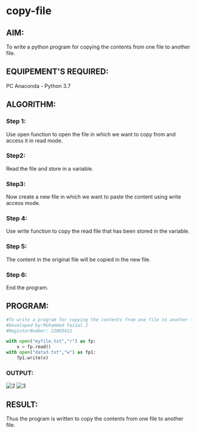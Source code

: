 # copy-file
## AIM:
To write a python program for copying the contents from one file to another file.
## EQUIPEMENT'S REQUIRED: 
PC
Anaconda - Python 3.7
## ALGORITHM: 
### Step 1:

Use open function to open the file in which we want to copy from and access it in read mode.

### Step2:

Read the file and store in a variable.
### Step3:

Now create a new file in which we want to paste the content using write access mode.
### Step 4:

Use write function to copy the read file that has been stored in the variable.
### Step 5:

The content in the original file will be copied in the new file.
### Step 6:

End the program.



## PROGRAM:
```python
#To write a program for copying the contents from one file to another file.
#Developed by:Mohammed Faizal.J
#RegisterNumber: 22003412

with open("myfile.txt","r") as fp:
    x = fp.read()
with open("data3.txt","w") as fp1:
    fp1.write(x)
```
### OUTPUT:
![2](https://user-images.githubusercontent.com/120553195/214828698-b5cec7b1-0026-4c89-8419-6061a4132ed7.png)
![3](https://user-images.githubusercontent.com/120553195/214828737-76693380-0300-4317-963c-f15b4b1cdab6.png)



## RESULT:
Thus the program is written to copy the contents from one file to another file.
